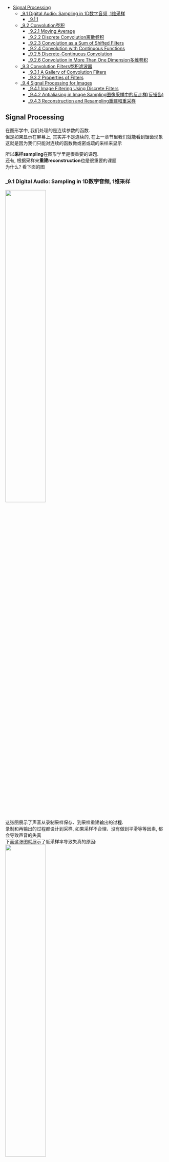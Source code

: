 <!-- TOC -->

- [Signal Processing](#signal-processing)
  - [_9.1 Digital Audio: Sampling in 1D数字音频, 1维采样](#_91-digital-audio-sampling-in-1d数字音频-1维采样)
    - [_9.1.1](#_911)
  - [_9.2 Convolution卷积](#_92-convolution卷积)
    - [_9.2.1 Moving Average](#_921-moving-average)
    - [_9.2.2 Discrete Convolution离散卷积](#_922-discrete-convolution离散卷积)
    - [_9.2.3 Convolution as a Sum of Shifted Filters](#_923-convolution-as-a-sum-of-shifted-filters)
    - [_9.2.4 Convolution with Continuous Functions](#_924-convolution-with-continuous-functions)
    - [_9.2.5 Discrete-Continuous Convolution](#_925-discrete-continuous-convolution)
    - [_9.2.6 Convolution in More Than One Dimension多维卷积](#_926-convolution-in-more-than-one-dimension多维卷积)
  - [_9.3 Convolution Filters卷积滤波器](#_93-convolution-filters卷积滤波器)
    - [_9.3.1 A Gallery of Convolution Filters](#_931-a-gallery-of-convolution-filters)
    - [_9.3.2 Properties of Filters](#_932-properties-of-filters)
  - [_9.4 Signal Processing for Images](#_94-signal-processing-for-images)
    - [_9.4.1 Image Filtering Using Discrete Filters](#_941-image-filtering-using-discrete-filters)
    - [_9.4.2 Antialiasing in Image Sampling图像采样中的反走样(反锯齿)](#_942-antialiasing-in-image-sampling图像采样中的反走样反锯齿)
    - [_9.4.3 Reconstruction and Resampling重建和重采样](#_943-reconstruction-and-resampling重建和重采样)

<!-- /TOC -->

<a id="markdown-signal-processing" name="signal-processing"></a>
## Signal Processing

在图形学中, 我们处理的是连续参数的函数.  
但是如果显示在屏幕上, 其实并不是连续的, 在上一章节里我们就能看到锯齿现象  
这就是因为我们只能对连续的函数做或密或疏的采样来显示  

所以**采样sampling**在图形学里是很重要的课题.  
还有, 根据采样来**重建reconstruction**也是很重要的课题  
为什么? 看下面的图

<a id="markdown-_91-digital-audio-sampling-in-1d数字音频-1维采样" name="_91-digital-audio-sampling-in-1d数字音频-1维采样"></a>
### _9.1 Digital Audio: Sampling in 1D数字音频, 1维采样  

<img src="./_images/sampling_and_reconstruction.png" width=50%>  

这张图展示了声音从录制采样保存、到采样重建输出的过程.  
录制和再输出的过程都设计到采样, 如果采样不合理、没有做到平滑等等因素, 都会导致声音的失真  
下面这张图就展示了低采样率导致失真的原因:  
<img src="./_images/high_low_sample.png" width=50%>  

<a id="markdown-_911" name="_911"></a>
#### _9.1.1

同样的正弦波(sine wave), 因为低采样率(undersampling), 重建后的曲线完全变形  
因为低采样率, 高频信号变成了低频信号, 导致aliasing(锯齿/走样)  
表现在音频上就会出现异响杂音, 图像会出现moire patterns(摩尔纹)

对于采样和重建, 我们的疑问是:
- 多高的采样率能得到比较好的结果
- 什么类型的过滤器适合采样和重建(不同频率的数据采样对结果也会有影响)
- 什么程度的平滑能改善走样

<a id="markdown-_92-convolution卷积" name="_92-convolution卷积"></a>
### _9.2 Convolution卷积

Convolution是数学上的概念, 是指由两个函数生成另外一个函数, 表示为:
$$f \ast g$$
$f$ is convolved with $g$  
$f \ast g$ is the convolution of $f$ and $g$ 

Convolution适用于连续函数continuous function或者离散序列  
适用于单个参数的函数, 也适用于多个参数的函数

我们先从一位离散序列开始, 然后过渡到连续函数、多维连续函数
下面的说明假设参数取值是无限的

#### _9.2.1 Moving Average

<img src="./_images/moving_average.png" width=50%>

如上图所示, 我们要对左边的曲线做平滑处理, 怎么做呢?  
我们对线上的某一个点, 取其左边距离r的范围, 以及右边r的范围, 对这个2r的范围的取值做平均, 替代当前点的值  

那么, 对于连续函数$g(x)$来说, 平滑之后的函数就是:
$$h(x) = \frac{1}{2r}\int_{x-r}^{x+r}g(t)dt$$
这个函数涉及到integral积分, dx是积分变量, wikipedis搜积分

对于离散序列:  
$$c[i] = \frac{1}{2r+1}\sum_{j=i-r}^{i+r}a[j]$$

moving average是convolution的核心.  
区别只是convolution是weighted average加权平均

#### _9.2.2 Discrete Convolution离散卷积

我们对两个sequence做convolution  
上面提到了对一个sequence做moving average, 只涉及到一个sequence, 我们对moving
average做一下变化, 将另外一个sequence参与进去:
$$(a \ast b)[i] = \sum_{j=-r}^{r}a[j]b[i-j]$$
增加了一个参数i, 用preseudo表示就是:

```
function convolve(sequence a, sequence b, int r, int i)
  s = 0
  for j = -r to r
    s = s + a[j]b[i-j]
  return s
```

看这张图:  
<img src="./_images/discrete_convolution.png" width=50%>  
b本来很不规则, 在经过和a的convolution之后, 变得比较平滑了

- **Convolution Filters**

convolution之所以重要是因为它可以用来做filtering  

我们可以把9.1.1的moving average看作是一种特殊的的convolution:
$$
a[j] =
\left\{
  \begin{aligned}
  &\frac{1}{2r+1}\ \ \ \  &-r\le h \le r, \\
  &0\ \ \ \ &otherwise
  \end{aligned}
\right.
$$
在-r到r范围内a是恒定的值, 其他都是0  
将这个式子套在9.1.1就能得到9.1.2的式子  
这种筛选叫做**box filter**

举一个例子:
$$
b[i] =
\left\{
  \begin{aligned}
  &1\ \ \ \  &i \ge 0, \\
  &0\ \ \ \ &i \lt 0
  \end{aligned}
\right.
$$
$$
a[j] =
\frac{1}{5}
\left\{
  \begin{aligned}
  &1\ \ \ \  &-2 \le j \le 2, \\
  &0\ \ \ \ &otherwise
  \end{aligned}
\right.
$$

b可以看作是一个锯齿alias  
我们要把它平滑, 用a去做convolution  
取$r = 2$, 这样我们可以得到:  
当$i \lt -2$时, 结果都是0,  
当$i \le 2$时, 结果都是1,  
当$-2 \le i \le 2$时, 从0依次变化到1(做个推导就发现了)

太妙了!!!我们通过box filter convolution实现了平滑

- **Properties of Convolution**

concolution和乘法一样, 满足下面的特性:
$$
\begin{aligned}
&commutative: (a \ast b)[i] &= (b \ast a)[i] \\
&associative: (a \ast (b \ast c))[i] &= ((a \ast b) \ast c)[i] \\
&distributive: (a \ast (b + c))[i] &= (a \ast b + a \ast c)[i]
\end{aligned}
$$

我们对一个sequence进行多次filter时, 可以对filter的sequences进行计算, 然后在对此sequence进行filter  
有点像matrix transform

我们对一个sequence做convolution, 还是它自己:

$$(d \ast b)[i] = \sum_{j=0}^{j=0}d[j]b[i-j] = b[i]$$

$d[i] = ...,0,0,1,0,0,...$  
这个$d$被称为*discrete impluse*

#### _9.2.3 Convolution as a Sum of Shifted Filters

对convolution equation做个变化:  
$$(a \ast b)[i] = \sum_{j=-r}^{r}a[j]b[i-j]$$

我们把b做平移, 往右挪j个位置:  
<img src="./_images/sequence_shift.png" width=50%>  
这样表示:
$$b_{\to j}[i] = b[i-j]$$  
这样上面的式子就变成:  
$$(a \ast b) = \sum_j a[j]b_{\to j}$$

可以理解为多条偏移sequence的convolution的和, 如下图:  
<img src="./_images/convolution_sum.png" width=50%>  

#### _9.2.4 Convolution with Continuous Functions

对于连续函数的convolution, 和discrete sequence的convolution是类似的:
$$(f \ast g)(x) = \int_{-\infty}^{+\infty}f(t)g(x-t)dt $$

$$(f \ast g) = \int_{-\infty}^{+\infty}f(t)g_{\to t}dt $$

举个例子:  
$$
f(x) =
\left\{
\begin{aligned}
&1\ \ \ \ &-\frac{1}{2} \le x \lt \frac{1}{2}, \\
&0\ \ \ \ &otherwise
\end{aligned}
\right.
$$
自己对自己做convolution:
$$
(f \ast f)(x) = \int_{-\infty}^{+\infty}f(t)f(x-t)dt
$$
这个式子可以这么理解: f(x)和把f(x)偏移t之后, 两个函数相乘得到的面积, 如下图所示:  
<img src="./_images/tent_function_convolution.png" width=50%>  
$f(x)$是原函数  
在$x = 1/2$处, $f(t)$往右偏移1/2时, 两个函数相乘, 只有0-1/2的值是1, 其他都是0, 那么两者相乘得到的函数的面积就是1/2.  
在$x = -1$处, $f(t)$往左偏移1时, 在所有范围内, 两个函数相乘都是0  
所以最后会得到下面的图形.

- **The Dirac Delta Function**  

对于sequence有discrete impluse, 做convolution之后还是自己  
对于continuous function也有这样的情况  
一个一维函数除了0其他位置都是0, 0这个位置的值是无穷, 这个函数的面积是1, 这个函数可能没办法用equation来表达  
我们对一个函数用这个函数来做convolution, 得到的就是自己:
$$\int_{-\infty}^{\infty}\delta(x)f(x)dx=f(0)$$
因为这个式子里$delta(x)$不做偏移, 所以得到的结果就是$\delta(0)f(0)=f(0)$  
如果我们做偏移  
$$(\delta \ast f)(x) = \int_{-\infty}^{\infty}\delta(t)f(x-t)dt = f(x)$$  
所以$\delta \ast f = f$  
下面这张图能帮助理解:  
<img src="./_images/dirac_delta_function.png" width=50%>  

#### _9.2.5 Discrete-Continuous Convolution

discrete sequence和continuous function如何互相转换呢?  
continuous function转换成discrete sequence容易, 我们只需在整数位进行sampling即可, 即可得到一个sequence

如何从discrete sequence转换到continuous function呢? 这个过程其实就是9.1章节说的reconstruction重建  
我们对sequence用function做convolution:  
$$(a \ast f)(x) = \sum_ia[i]f(x-i)$$
书上是这么写的, 这种写法更像是用sequence去filter function. 但是convolution是满足交换律的, 其结果一样.  
我们按照用function去filter sequence去理解:  
假设filter的半径是2  
对于a[0], 经过filter之后的值应该是$a[-2]f(2) + a[-1]f(1) + a[0]f(0) + a[1]f(-1) + a[2]f(-2)$  
对于a[1], f应该往右shift 1位, 经过filter之后的值应该是$a[-1]f(2) + a[0]f(1) + a[1]f(0) + a[2]f(-1) + a[3]f(-2)$  
对于sequence上的整数index上的点我们能这么推导,  但是sequence经过function filter之后应该是一个continuous function, 这也是reconstruction的意义所在  
这意味着我们要把index之间的差值给内差出来  
例如当x = 5.3的时候, sequence应该取其临近的4, 5, 6, 7这4个index的值. f(x)的参数取值应该是1.3, 0.3, -0.7, -1.7, 得到的值是$a[4]f(1.3) + a[5]f(0.3) + a[6]f(-0.7) + a[7]f(-1.7)$
新的函数在x = 5.3的指应该是四项sequence的取值乘以function的值之和:
$$(a \ast f)(x) = \sum_{i = \lceil x-r\rceil}^{\lfloor x+r \lfloor}a[i]f(x-i)$$
用pseudocode表示:
```
function reconstruct(sequence a, filter f, real x)
s = 0
r = f.radius
for i = ⌈x-r⌉ to ⌊x+r⌋ do
  s = s + a[i]f(x-i)
return s
```
用多个shift函数之和来理解也很好:  
<img src="./../_images/shift_reconstruction.png" width=50%>

#### _9.2.6 Convolution in More Than One Dimension多维卷积

在图形学里, 我们处理的是二维图像, 二维如何做convolution呢?  
可以想像一个简单的场景, 我们有一个3X3的矩阵, 来对二维图像做convolution  
其中一个像素做convolution的值, 就是其周围9个像素的值乘以其对应的3X3矩阵的值之和:
$$(a \ast b)[i, j] = \sum_{i^{\prime} = -r}^{i^{\prime} = r} \sum_{j^{\prime} = -r}^{j^{\prime} = r} a[i^{\prime}, j^{\prime}]b[i-i^{\prime}, j-j^{\prime}]$$  
对于continuous function的理解和reconstruction的理解也同理:  
<img src="./_images/two_dimension_convolution.png" width=50%>

### _9.3 Convolution Filters卷积滤波器

上面的章节里说到了用convolution做filtering的机制, 下面我们介绍一些特殊的filter滤波器

#### _9.3.1 A Gallery of Convolution Filters

- **The Box Filter**

在上面的例子里面已经讲到了, 就是对要做筛选的sequence或者function, 半径为r范围内的值做平均  
对于discrete sequence:
$$
a_{box, r}[i] =
\left\{
  \begin{aligned}
  &\frac{1}{2r+1}\ \ \ \  &-r\le i \le r, \\
  &0\ \ \ \ &otherwise
  \end{aligned}
\right.
$$
对于continuous function
$$
f_{box, r}[x] =
\left\{
  \begin{aligned}
  &\frac{1}{2r}\ \ \ \  &-r\le x \le r, \\
  &0\ \ \ \ &otherwise
  \end{aligned}
\right.
$$

这个filter在坐标系下像一个box

- **The Tent Filter**

$$
f_{tent}(x) =
\left\{
  \begin{aligned}
  &1 - |x|\ \ \ \ &|x| \lt 1, \\
  &0\ \ \ \ &otherwise;
  \end{aligned}
\right.
$$

这个filter在坐标系下像一个tent  
filter可以做变换, 变高一点, 变矮一点

- **The Gaussian Filter**

一条抛物线, 用于smoothing

- **The B-spline Cubic Filter**

一般用于reconstruction

- **The Catmull-Rom Cubic Filter**

一般用于reconstruction

- **The Mitchell-Netravali Filter**

上面两个filter的组合优化

#### _9.3.2 Properties of Filters

filters有一些术语:  

- impulse response脉冲响应
- interpolating内插
  如果一个continuous filter用于对一个discrete sequence重建, 重建后的continuous function并不是一个新的函数, 意思是这个函数还是链接了sequence上的点, 那么这个filter就是interpolating
- ringing or overshoot
  一个filter进行reconstruction时有额外震荡, 我们称这种现象叫ringingh或者overshoot  
  <img src="./_images/overshoot.png" width=30%>
- ripple free无缺陷
- degree of continuity连续度
  用来表示continuous filter的平滑程度, 可影响reconstruction结果

- **Separable Filters可分离的过滤器**

我们在上面讨论的都是1D的filter, 多维的filter可以根据1D的filter推导而来  
一个2D的separable filter是两个1D filter相乘:  
$$f_2(x, y) = f_1(x)f_1(y)$$  
对于discrete sequence:
$$b_2[x, y] = b_1[x]b_1[y]$$  
所以1D的filter确定了, 2D的filter也就确定了

我们看一些例子:
**The separable tent filter**  
1D的tent filter是一个tent的截面, 2D的filter是一个3D的tent  
**The separable gaussian filter**
1D的gaussian filter是一个抛物线, 2D的filter是一个平滑的隆起

convolution的计算同理, 9.2.6章节做了简单的说明, 这里暂且不详述, 用到时再详看不迟

### _9.4 Signal Processing for Images

我们讲到了sampling采样, filtering过滤, reconstruction重建, 以及相关的计算  
我们看看它们在图像处理上的作用

#### _9.4.1 Image Filtering Using Discrete Filters

我们在手机上用到的图片锐化、图片模糊就是用到了filter

最常用的是discrete convolution  
blur模糊最好处理, 用box filter, tent filterm gaussian filter都可以实现  
sharpen锐化、drop shadow去除阴影, 相对较复杂, 需要几个filter结合来实现

#### _9.4.2 Antialiasing in Image Sampling图像采样中的反走样(反锯齿)

在图像合成中, 我们需要对一个图像image进行采样表示(这个图像有continuous数学公式表示, 或者我们进行像素采样).  
我们不做一些特殊处理的话, 往往得到的结果会走样, 在尖锐的地方会出现aliasing锯齿, 这种锯齿规律的出现就叫moire patterns摩尔纹

对付这种情况, 在第四章里讲到需要将图像blur模糊, 再进行采样, 可以缓解这aliasing  
不同的filter效果不一样, 比如gaussian filter的效果比box filter更好, 但是代价是更模糊.  
antialiasing的核心就是在sharpen和aliasing之间做平衡.

#### _9.4.3 Reconstruction and Resampling重建和重采样

最常见的图像操作是resampling, 包括调整采样率、调整大小  

如果我们要把一个高分辨率的图像调低分辨率, 比如3000X2000调整为1280X1024  
最简单直接的方法就是平均删除掉多余的像素, 但是这种方法会导致aliasing, 不过倒是可以用在缩略图预览上  

更好的方法是对discrete sequence进行construction得到continuous function表达, 然后再进行resampling. reconstruction的filter需要仔细选择. 流程如下图所示:  
<img src="./_images/resampling.png" width=50%>  

我们降级到1D来说明这个过程